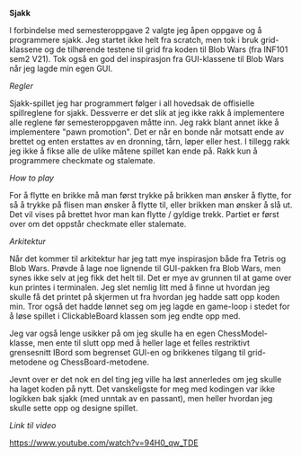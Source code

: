 **Sjakk**

I forbindelse med semesteroppgave 2 valgte jeg åpen oppgave og å programmere sjakk.
Jeg startet ikke helt fra scratch, men tok i bruk grid-klassene og de tilhørende testene til grid
fra koden til Blob Wars (fra INF101 sem2 V21). Tok også en god del inspirasjon fra GUI-klassene til Blob Wars når
jeg lagde min egen GUI. 

_Regler_

Sjakk-spillet jeg har programmert følger i all hovedsak de offisielle spillreglene for sjakk.
Dessverre er det slik at jeg ikke rakk å implementere alle reglene før semesteroppgaven måtte inn.
Jeg rakk blant annet ikke å implementere "pawn promotion". Det er når en bonde når motsatt ende av brettet
og enten erstattes av en dronning, tårn, løper eller hest. I tillegg rakk jeg ikke å fikse alle de ulike
måtene spillet kan ende på. Rakk kun å programmere checkmate og stalemate.

_How to play_

For å flytte en brikke må man først trykke på brikken man ønsker å flytte, for så å trykke på flisen man ønsker 
å flytte til, eller brikken man ønsker å slå ut. Det vil vises på brettet hvor man kan flytte / gyldige trekk. 
Partiet er først over om det oppstår checkmate eller stalemate.

_Arkitektur_

Når det kommer til arkitektur har jeg tatt mye inspirasjon både fra Tetris og Blob Wars. Prøvde å lage noe lignende 
til GUI-pakken fra Blob Wars, men synes ikke selv at jeg fikk det helt til. Det er mye av grunnen til at game over
kun printes i terminalen. Jeg slet nemlig litt med å finne ut hvordan jeg skulle få det printet på skjermen ut
fra hvordan jeg hadde satt opp koden min. Tror også det hadde lønnet seg om jeg lagde en game-loop i stedet for å
løse spillet i ClickableBoard klassen som jeg endte opp med. 

Jeg var også lenge usikker på om jeg skulle ha en egen ChessModel-klasse, men ente til slutt opp med å heller lage
et felles restriktivt grensesnitt IBord som begrenset GUI-en og brikkenes tilgang til grid-metodene og
ChessBoard-metodene. 

Jevnt over er det nok en del ting jeg ville ha løst annerledes om jeg skulle ha laget koden på nytt. Det vanskeligste 
for meg med kodingen var ikke logikken bak sjakk (med unntak av en passant), men heller hvordan jeg skulle sette
opp og designe spillet.

_Link til video_

https://www.youtube.com/watch?v=94H0_qw_TDE
